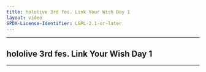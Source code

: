 ```yaml
---
title: hololive 3rd fes. Link Your Wish Day 1
layout: video
SPDX-License-Identifier: LGPL-2.1-or-later
---
```


---

## hololive 3rd fes. Link Your Wish Day 1

<div class="container">
  <video-js id="my-video" class="vjs-fluid vjs-layout-medium" controls preload="auto" poster="https://media.discordapp.net/attachments/1181190364565094432/1181190669050585098/fes3rd1.jpg">
    <source src="https://xx58j-my.sharepoint.com/:v:/g/personal/peekaboo_xx58j_onmicrosoft_com/Ed_iIz5E6gJOobC1R8yHU_8B_zuS7qJR-6FgLkMv8EDaWQ?download=1" type="video/mp4"/>
  </video-js>
</div>

---